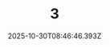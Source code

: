 ---
title: "3"
description: ""
image: "/uploads/photos/1761814006386-3.webp"
display: "/uploads/photos/1761814006386-3-display.webp"
thumbnail: "/uploads/photos/1761814006386-3-thumb.webp"
width: 6000
height: 4000
featured: false
date: 2025-10-30T08:46:46.393Z
order: 0
---